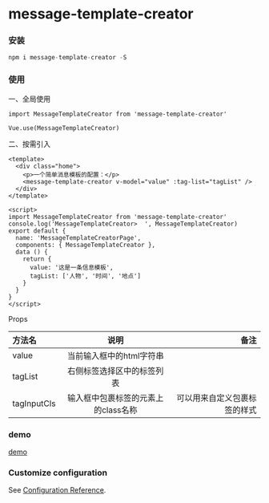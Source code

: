 # message-template-creator

### 安装
```javascript
npm i message-template-creator -S
```

### 使用

一、全局使用
```
import MessageTemplateCreator from 'message-template-creator'

Vue.use(MessageTemplateCreator)
```

二、按需引入

```
<template>
  <div class="home">
    <p>一个简单消息模板的配置：</p>
    <message-template-creator v-model="value" :tag-list="tagList" />
  </div>
</template>

<script>
import MessageTemplateCreator from 'message-template-creator'
console.log('MessageTemplateCreator>  ', MessageTemplateCreator)
export default {
  name: 'MessageTemplateCreatorPage',
  components: { MessageTemplateCreator },
  data () {
    return {
      value: '这是一条信息模板',
      tagList: ['人物', '时间', '地点']
    }
  }
}
</script>

```

Props

| 方法名       | 说明 |         备注 |
| :--------- | :--: | -----------: |
| value     |  当前输入框中的html字符串  |      |
| tagList   |  右侧标签选择区中的标签列表  |   |
| tagInputCls |  输入框中包裹标签的元素上的class名称  | 可以用来自定义包裹标签的样式 |

### demo 
[demo](https://cnax.github.io/cnax.github.io-mtc/)

### Customize configuration
See [Configuration Reference](https://cli.vuejs.org/config/).

